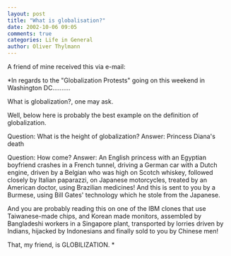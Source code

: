 ```yaml
---
layout: post
title: "What is globalisation?"
date: 2002-10-06 09:05
comments: true
categories: Life in General
author: Oliver Thylmann
---
```



A friend of mine received this via e-mail:

*In regards to the &quot;Globalization Protests&quot; going on this weekend in Washington DC.......... 

What is globalization?, one may ask. 

Well, below here is probably the best example on the definition of globalization. 

Question: What is the height of globalization? 
Answer: Princess Diana's death 

Question: How come? 
Answer: An English princess with an Egyptian boyfriend crashes in a French tunnel, driving a German car with a Dutch engine, driven by a Belgian who was high
on Scotch whiskey, followed closely by Italian paparazzi, on Japanese motorcycles, treated by an American doctor, using Brazilian medicines! And this is sent to
you by a Burmese, using Bill Gates' technology which he stole from the Japanese. 

And you are probably reading this on one of the IBM clones that use Taiwanese-made chips, and Korean made monitors, assembled by Bangladeshi workers in a
Singapore plant, transported by lorries driven by Indians, hijacked by Indonesians and finally sold to you by Chinese men! 

That, my friend, is GLOBILIZATION. 
*


